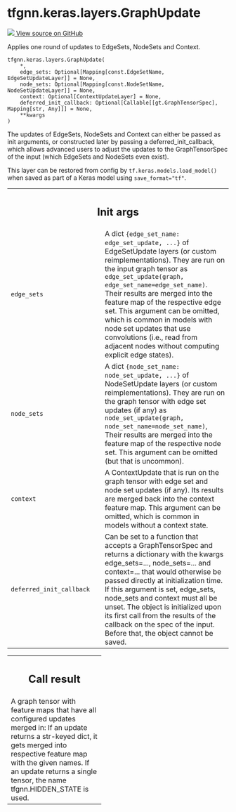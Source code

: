 # tfgnn.keras.layers.GraphUpdate

<!-- Insert buttons and diff -->

<a target="_blank" href="https://github.com/tensorflow/gnn/tree/master/tensorflow_gnn/keras/layers/graph_update.py#L125-L261">
<img src="https://www.tensorflow.org/images/GitHub-Mark-32px.png" /> View source
on GitHub </a>

Applies one round of updates to EdgeSets, NodeSets and Context.

<pre class="devsite-click-to-copy prettyprint lang-py tfo-signature-link">
<code>tfgnn.keras.layers.GraphUpdate(
    *,
    edge_sets: Optional[Mapping[const.EdgeSetName, EdgeSetUpdateLayer]] = None,
    node_sets: Optional[Mapping[const.NodeSetName, NodeSetUpdateLayer]] = None,
    context: Optional[ContextUpdateLayer] = None,
    deferred_init_callback: Optional[Callable[[gt.GraphTensorSpec], Mapping[str, Any]]] = None,
    **kwargs
)
</code></pre>

<!-- Placeholder for "Used in" -->

The updates of EdgeSets, NodeSets and Context can either be passed as init
arguments, or constructed later by passing a deferred_init_callback, which
allows advanced users to adjust the updates to the GraphTensorSpec of the input
(which EdgeSets and NodeSets even exist).

This layer can be restored from config by `tf.keras.models.load_model()` when
saved as part of a Keras model using `save_format="tf"`.

<!-- Tabular view -->

 <table class="responsive fixed orange">
<colgroup><col width="214px"><col></colgroup>
<tr><th colspan="2"><h2 class="add-link">Init args</h2></th></tr>

<tr>
<td>
<code>edge_sets</code><a id="edge_sets"></a>
</td>
<td>
A dict <code>{edge_set_name: edge_set_update, ...}</code> of EdgeSetUpdate
layers (or custom reimplementations). They are run on the input graph
tensor as <code>edge_set_update(graph, edge_set_name=edge_set_name)</code>.
Their results are merged into the feature map of the respective edge set.
This argument can be omitted, which is common in models with node set
updates that use convolutions (i.e., read from adjacent nodes without
computing explicit edge states).
</td>
</tr><tr>
<td>
<code>node_sets</code><a id="node_sets"></a>
</td>
<td>
A dict <code>{node_set_name: node_set_update, ...}</code> of NodeSetUpdate
layers (or custom reimplementations). They are run on the graph tensor
with edge set updates (if any) as
<code>node_set_update(graph, node_set_name=node_set_name)</code>,
Their results are merged into the feature map of the respective node set.
This argument can be omitted (but that is uncommon).
</td>
</tr><tr>
<td>
<code>context</code><a id="context"></a>
</td>
<td>
A ContextUpdate that is run on the graph tensor with edge set and
node set updates (if any). Its results are merged back into the context
feature map. This argument can be omitted, which is common in models
without a context state.
</td>
</tr><tr>
<td>
<code>deferred_init_callback</code><a id="deferred_init_callback"></a>
</td>
<td>
Can be set to a function that accepts a
GraphTensorSpec and returns a dictionary with the kwargs
edge_sets=..., node_sets=... and context=... that would otherwise be
passed directly at initialization time. If this argument is set,
edge_sets, node_sets and context must all be unset.
The object is initialized upon its first call from the results of
the callback on the spec of the input. Before that, the object cannot
be saved.
</td>
</tr>
</table>

<!-- Tabular view -->

 <table class="responsive fixed orange">
<colgroup><col width="214px"><col></colgroup>
<tr><th colspan="2"><h2 class="add-link">Call result</h2></th></tr>
<tr class="alt">
<td colspan="2">
A graph tensor with feature maps that have all configured updates merged in:
If an update returns a str-keyed dict, it gets merged into respective
feature map with the given names. If an update returns a single tensor,
the name tfgnn.HIDDEN_STATE is used.
</td>
</tr>

</table>
